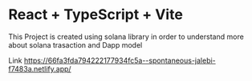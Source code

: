 # React + TypeScript + Vite

This Project is created using solana library in order to understand more about solana trasaction and Dapp model

Link https://66fa3fda794222177934fc5a--spontaneous-jalebi-f7483a.netlify.app/
